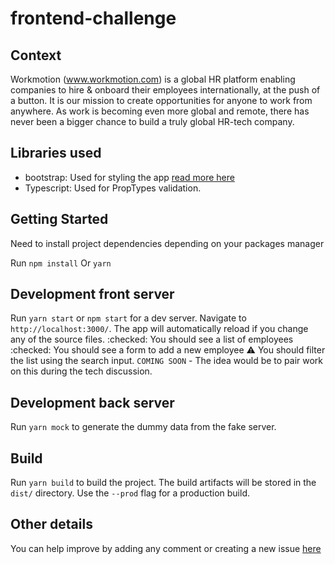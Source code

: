 # frontend-challenge

## Context
Workmotion (www.workmotion.com) is a global HR platform enabling companies to hire & onboard their employees internationally, at the push of a button. It is our mission to create opportunities for anyone to work from anywhere. As work is becoming even more global and remote, there has never been a bigger chance to build a truly global HR-tech company.

## Libraries used
- bootstrap: Used for styling the app [read more here](https://getbootstrap.com/)
- Typescript: Used for PropTypes validation.

## Getting Started
Need to install project dependencies depending on your packages manager

Run `npm install` Or `yarn`

## Development front server
Run `yarn start` or `npm start` for a dev server. Navigate to `http://localhost:3000/`. The app will automatically reload if you change any of the source files.
:checked: You should see a list of employees
:checked: You should see a form to add a new employee
:warning: You should filter the list using the search input. `COMING SOON` - The idea would be to pair work on this during the tech discussion.

## Development back server
Run `yarn mock` to generate the dummy data from the fake server.

## Build

Run `yarn build` to build the project. The build artifacts will be stored in the `dist/` directory. Use the `--prod` flag for a production build.

## Other details
You can help improve by adding any comment or creating a new issue [here](https://github.com/azizmashkour/workmotion-frontent-react-test-app/issues/new)
